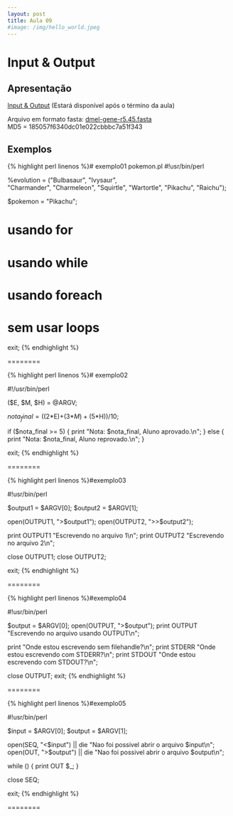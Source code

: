 ```yaml
---
layout: post
title: Aula 09
#image: /img/hello_world.jpeg
---
```

# Input & Output 

## Apresentação
[Input & Output](/introprog2021/pdf/aula09.pdf) (Estará disponível após o término da aula)

Arquivo em formato fasta: [dmel-gene-r5.45.fasta](/introprog2021/files/dmel-gene-r5.45.fasta)  
MD5 = 185057f6340dc01e022cbbbc7a51f343

## Exemplos

{% highlight perl linenos %}# exemplo01 pokemon.pl
#!usr/bin/perl

%evolution = ("Bulbasaur",  "Ivysaur",            
              "Charmander", "Charmeleon", 
              "Squirtle",   "Wartortle",
              "Pikachu",    "Raichu");

$pokemon = "Pikachu";

# usando for


# usando while


# usando foreach


# sem usar loops


exit;
{% endhighlight %}

========

{% highlight perl linenos %}# exemplo02

#!/usr/bin/perl

($E, $M, $H) = @ARGV;

$nota_final = ((2*$E)+(3*$M)+(5*$H))/10;

if ($nota_final >= 5) {
   print "Nota: $nota_final, Aluno aprovado.\n";
} else {
   print "Nota: $nota_final, Aluno reprovado.\n";
}

exit; 
{% endhighlight %}

========

{% highlight perl linenos %}#exemplo03 

#!usr/bin/perl

$output1 = $ARGV[0];
$output2 = $ARGV[1];

open(OUTPUT1, ">$output1");
open(OUTPUT2, ">>$output2");

print OUTPUT1 "Escrevendo no arquivo 1\n";
print OUTPUT2 "Escrevendo no arquivo 2\n";

close OUTPUT1; 
close OUTPUT2; 

exit;
{% endhighlight %}

========

{% highlight perl linenos %}#exemplo04

#!usr/bin/perl

$output = $ARGV[0];
open(OUTPUT, ">$output");
print OUTPUT "Escrevendo no arquivo usando OUTPUT\n";

print "Onde estou escrevendo sem filehandle?\n";
print STDERR "Onde estou escrevendo com STDERR?\n";
print STDOUT "Onde estou escrevendo com STDOUT?\n";

close OUTPUT; 
exit;
{% endhighlight %}

========

{% highlight perl linenos %}#exemplo05

#!usr/bin/perl

$input  = $ARGV[0];
$output = $ARGV[1];

open(SEQ, "<$input")  || die "Nao foi possivel abrir o arquivo $input\n";
open(OUT, ">$output") || die "Nao foi possivel abrir o arquivo $output\n";

while (<SEQ>) {
   print OUT $_; 
}

close SEQ;

exit;
{% endhighlight %}

========

